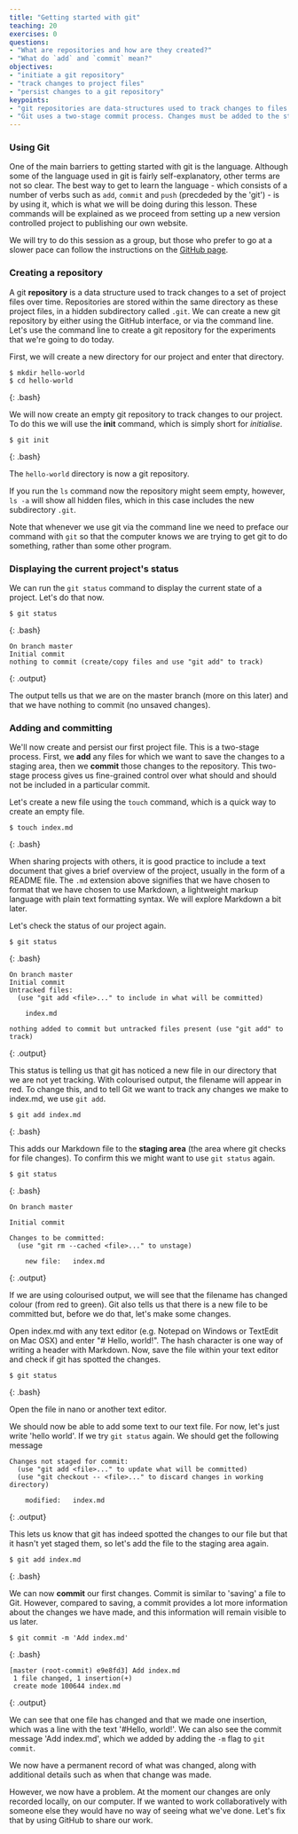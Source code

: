 ```yaml
---
title: "Getting started with git"
teaching: 20
exercises: 0
questions:
- "What are repositories and how are they created?"
- "What do `add` and `commit` mean?"
objectives:
- "initiate a git repository"
- "track changes to project files"
- "persist changes to a git repository"
keypoints:
- "git repositories are data-structures used to track changes to files over time"
- "Git uses a two-stage commit process. Changes must be added to the staging area then committed from there"
---
```


### Using Git

One of the main barriers to getting started with git is the language. Although some of the language used in git is 
fairly self-explanatory, other terms are not so clear. The best way to get to learn the language - which consists of a 
number of verbs such as `add`, `commit` and `push` (precdeded by the 'git') - is by using it, which is what we will be doing during this 
lesson. These commands will be explained as we proceed from setting up a new version controlled project to publishing 
our own website.

We will try to do this session as a group, but those who prefer to go at a slower pace can follow the instructions on 
the [GitHub page](https://github.com/data-lessons/library-git).


### Creating a repository

A git **repository** is a data structure used to track changes to a set of project files over time. Repositories are 
stored within the same directory as these project files, in a hidden subdirectory called `.git`. We can create a new git 
repository by either using the GitHub interface, or via the command line. Let's use the command line to create a git 
repository for the experiments that we're going to do today.

First, we will create a new directory for our project and enter that directory.
<!explain commands as we go along>

~~~
$ mkdir hello-world
$ cd hello-world
~~~
{: .bash}

We will now create an empty git repository to track changes to our project. To do this we will use the **init** command, 
which is simply short for *initialise*.

~~~
$ git init
~~~
{: .bash}

The `hello-world` directory is now a git repository. 

If you run the `ls` command now the repository might seem empty, however, `ls -a` will show all hidden files, which 
in this case includes the new subdirectory `.git`.

Note that whenever we use git via the command line we need to preface our command with `git` so that the computer knows 
we are trying to get git to do something, rather than some other program.

### Displaying the current project's status

We can run the `git status` command to display the current state of a project. Let's do that now.

~~~
$ git status
~~~
{: .bash}
~~~
On branch master
Initial commit
nothing to commit (create/copy files and use "git add" to track)
~~~
{: .output}

The output tells us that we are on the master branch (more on this later) and that we have nothing to commit (no 
unsaved changes).


### Adding and committing

We'll now create and persist our first project file. This is a two-stage process. First, we **add** any files for which 
we want to save the changes to a staging area, then we **commit** those changes to the repository. This two-stage 
process gives us fine-grained control over what should and should not be included in a particular commit.

Let's create a new file using the `touch` command, which is a quick way to create an empty file.

~~~
$ touch index.md
~~~
{: .bash}

When sharing projects with others, it is good practice to include a text document that gives a brief overview of the
project, usually in the form of a README file. The `.md` extension above signifies that we have chosen to format that we have 
chosen to use Markdown, a lightweight markup language with plain text formatting syntax. We will explore Markdown a 
bit later.

Let's check the status of our project again.

~~~
$ git status
~~~
{: .bash}
~~~
On branch master
Initial commit
Untracked files:
  (use "git add <file>..." to include in what will be committed)

    index.md

nothing added to commit but untracked files present (use "git add" to track)
~~~
{: .output}

This status is telling us that git has noticed a new file in our directory that we are not yet tracking. With colourised 
output, the filename will appear in red. To change this, and to tell Git we want to track any changes we make to 
index.md, we use `git add`.

~~~
$ git add index.md
~~~
{: .bash}

This adds our Markdown file to the **staging area** (the area where git checks for file changes). To confirm this we 
might want to use `git status` again.

~~~
$ git status
~~~
{: .bash}
~~~
On branch master

Initial commit

Changes to be committed:
  (use "git rm --cached <file>..." to unstage)

    new file:   index.md
~~~
{: .output}

If we are using colourised output, we will see that the filename has changed colour (from red to green). Git also tells us that there
is a new file to be committed but, before we do that, let's make some changes. 


Open index.md with any text editor (e.g. Notepad on Windows or TextEdit on Mac OSX) and enter "# Hello, world!". The
hash character is one way of writing a header with Markdown. Now, save the file within your text editor and check if git
has spotted the changes.

~~~
$ git status
~~~
{: .bash}

Open the file in nano or another text editor.

We should now be able to add some text to our text file. 
For now, let's just write 'hello world'. If we try `git status` again. We should get the following message

~~~
Changes not staged for commit:
  (use "git add <file>..." to update what will be committed)
  (use "git checkout -- <file>..." to discard changes in working directory)

    modified:   index.md
~~~
{: .output}

This lets us know that git has indeed spotted the changes to our file but that it hasn't yet staged them, so let's add 
the file to the staging area again.

~~~
$ git add index.md
~~~
{: .bash}

We can now **commit** our first changes. 
Commit is similar to 'saving' a file to Git. 
However, compared to saving, a commit provides a lot more information about the changes we have made,
and this information will remain visible to us later.


~~~
$ git commit -m 'Add index.md'
~~~
{: .bash}
~~~
[master (root-commit) e9e8fd3] Add index.md
 1 file changed, 1 insertion(+)
 create mode 100644 index.md
~~~
{: .output}

We can see that one file has changed and that we made one insertion, which was a line with the text '#Hello, world!'. 
We can
also see the commit message 'Add index.md', which we added by adding the `-m` flag to `git commit`.

We now have a permanent record of what was changed, along with additional details such as when that change was made. 

However, we now have a problem. At the moment our changes are only recorded locally, on our computer. If we wanted to 
work collaboratively with someone else they would have no way of seeing what we've done. Let's fix that by using GitHub 
to share our work.
